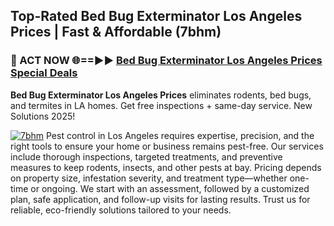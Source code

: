 ## Top-Rated Bed Bug Exterminator Los Angeles Prices | Fast & Affordable (7bhm)

<h3>🐜 ACT NOW 🌐==►► <a href="https://tinyurl.com/yc7vsfwc" rel="nofollow">Bed Bug Exterminator Los Angeles Prices Special Deals</a></h3>

**Bed Bug Exterminator Los Angeles Prices** eliminates rodents, bed bugs, and termites in LA homes. Get free inspections + same-day service. New Solutions 2025!

[![7bhm](https://i.imgur.com/1VzRXn8.jpeg)](https://tinyurl.com/yc7vsfwc)
Pest control in Los Angeles requires expertise, precision, and the right tools to ensure your home or business remains pest-free. Our services include thorough inspections, targeted treatments, and preventive measures to keep rodents, insects, and other pests at bay. Pricing depends on property size, infestation severity, and treatment type—whether one-time or ongoing. We start with an assessment, followed by a customized plan, safe application, and follow-up visits for lasting results. Trust us for reliable, eco-friendly solutions tailored to your needs.